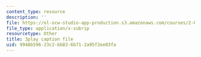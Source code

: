 ```yaml
---
content_type: resource
description: ''
file: https://ol-ocw-studio-app-production.s3.amazonaws.com/courses/2-003sc-engineering-dynamics-fall-2011/9948b59623c2bb836b712a95f2ee03fa_zhk9xLjrmi4.srt
file_type: application/x-subrip
resourcetype: Other
title: 3play caption file
uid: 9948b596-23c2-bb83-6b71-2a95f2ee03fa
---
```

